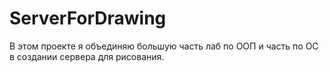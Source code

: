 # ServerForDrawing
В этом проекте я объединяю большую часть лаб по ООП и часть по ОС в создании сервера для рисования.
